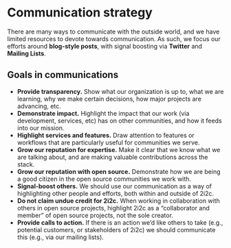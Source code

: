 # Communication strategy

There are many ways to communicate with the outside world, and we have limited resources to devote towards communication.
As such, we focus our efforts around **blog-style posts**, with signal boosting via **Twitter** and **Mailing Lists**.

## Goals in communications

* **Provide transparency.** Show what our organization is up to, what we are learning, why we make certain decisions, how major projects are advancing, etc.
* **Demonstrate impact.** Highlight the impact that our work (via development, services, etc) has on other communities, and how it feeds into our mission.
* **Highlight services and features.** Draw attention to features or workflows that are particularly useful for communities we serve.
* **Grow our reputation for expertise.** Make it clear that we know what we are talking about, and are making valuable contributions across the stack.
* **Grow our reputation with open source.** Demonstrate how we are being a good citizen in the open source communities we work with.
* **Signal-boost others.** We should use our communication as a way of highlighting other people and efforts, both within and outside of 2i2c.
* **Do not claim undue credit for 2i2c.** When working in collaboration with others in open source projects, highlight 2i2c as a “collaborator and member” of open source projects, not the sole creator.
* **Provide calls to action.** If there is an action we’d like others to take (e.g., potential customers, or stakeholders of 2i2c) we should communicate this (e.g., via our mailing lists).
